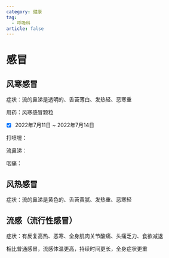 ```yaml
---
category: 健康
tag:
  - 呼吸科
article: false
---
```


# 感冒

## 风寒感冒

症状：流的鼻涕是透明的、舌苔薄白、发热轻、恶寒重

用药：风寒感冒颗粒

- [x] 2022年7月11日 ~ 2022年7月14日

<div><p>打喷嚏：<el-rate model-value="5" disabled /></p></div>

<div><p>流鼻涕：<el-rate model-value="3" disabled /></p></div>

<div><p>咽痛：<el-rate model-value="0.5" disabled /></p></div>

## 风热感冒

症状：流的鼻涕是黄色的、舌苔黄腻、发热重、恶寒轻

## 流感（流行性感冒）

症状：有反复高热、恶寒、全身肌肉关节酸痛、头痛乏力、食欲减退

相比普通感冒，流感体温更高，持续时间更长，全身症状更重